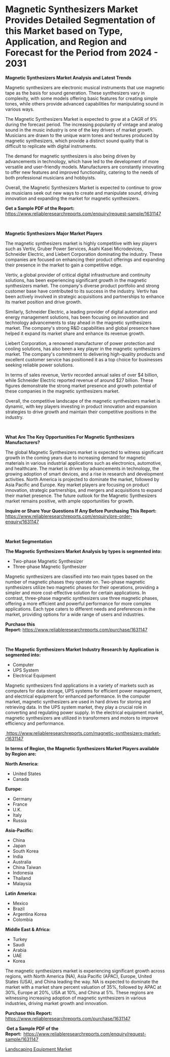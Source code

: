 <p><h1>Magnetic Synthesizers Market Provides Detailed Segmentation of this Market based on Type, Application, and Region and Forecast for the Period from 2024 - 2031</h1></p><p><strong>Magnetic Synthesizers Market Analysis and Latest Trends</strong></p>
<p><p>Magnetic synthesizers are electronic musical instruments that use magnetic tape as the basis for sound generation. These synthesizers vary in complexity, with some models offering basic features for creating simple tones, while others provide advanced capabilities for manipulating sound in various ways.</p><p>The Magnetic Synthesizers Market is expected to grow at a CAGR of 9% during the forecast period. The increasing popularity of vintage and analog sound in the music industry is one of the key drivers of market growth. Musicians are drawn to the unique warm tones and textures produced by magnetic synthesizers, which provide a distinct sound quality that is difficult to replicate with digital instruments.</p><p>The demand for magnetic synthesizers is also being driven by advancements in technology, which have led to the development of more versatile and user-friendly models. Manufacturers are constantly innovating to offer new features and improved functionality, catering to the needs of both professional musicians and hobbyists.</p><p>Overall, the Magnetic Synthesizers Market is expected to continue to grow as musicians seek out new ways to create and manipulate sound, driving innovation and expanding the market for magnetic synthesizers.</p></p>
<p><strong>Get a Sample PDF of the Report:&nbsp;</strong> <a href="https://www.reliableresearchreports.com/enquiry/request-sample/1631147">https://www.reliableresearchreports.com/enquiry/request-sample/1631147</a></p>
<p>&nbsp;</p>
<p><strong>Magnetic Synthesizers Major Market Players</strong></p>
<p><p>The magnetic synthesizers market is highly competitive with key players such as Vertiv, Gruber Power Services, Asahi Kasei Microdevices, Schneider Electric, and Liebert Corporation dominating the industry. These companies are focused on enhancing their product offerings and expanding their presence in the market to gain a competitive edge.</p><p>Vertiv, a global provider of critical digital infrastructure and continuity solutions, has been experiencing significant growth in the magnetic synthesizers market. The company's diverse product portfolio and strong customer base have contributed to its success in the industry. Vertiv has been actively involved in strategic acquisitions and partnerships to enhance its market position and drive growth.</p><p>Similarly, Schneider Electric, a leading provider of digital automation and energy management solutions, has been focusing on innovation and technology advancements to stay ahead in the magnetic synthesizers market. The company's strong R&D capabilities and global presence have helped it expand its market share and enhance its revenue growth.</p><p>Liebert Corporation, a renowned manufacturer of power protection and cooling solutions, has also been a key player in the magnetic synthesizers market. The company's commitment to delivering high-quality products and excellent customer service has positioned it as a top choice for businesses seeking reliable power solutions.</p><p>In terms of sales revenue, Vertiv recorded annual sales of over $4 billion, while Schneider Electric reported revenue of around $27 billion. These figures demonstrate the strong market presence and growth potential of these companies in the magnetic synthesizers market.</p><p>Overall, the competitive landscape of the magnetic synthesizers market is dynamic, with key players investing in product innovation and expansion strategies to drive growth and maintain their competitive positions in the industry.</p></p>
<p>&nbsp;</p>
<p><strong>What Are The Key Opportunities For Magnetic Synthesizers Manufacturers?</strong></p>
<p><p>The global Magnetic Synthesizers market is expected to witness significant growth in the coming years due to increasing demand for magnetic materials in various industrial applications such as electronics, automotive, and healthcare. The market is driven by advancements in technology, the growing adoption of smart devices, and a rise in research and development activities. North America is projected to dominate the market, followed by Asia Pacific and Europe. Key market players are focusing on product innovation, strategic partnerships, and mergers and acquisitions to expand their market presence. The future outlook for the Magnetic Synthesizers market remains positive, with ample opportunities for growth.</p></p>
<p><strong>Inquire or Share Your Questions If Any Before Purchasing This Report:</strong> <a href="https://www.reliableresearchreports.com/enquiry/pre-order-enquiry/1631147">https://www.reliableresearchreports.com/enquiry/pre-order-enquiry/1631147</a></p>
<p>&nbsp;</p>
<p><strong>Market Segmentation</strong></p>
<p><strong>The Magnetic Synthesizers Market Analysis by types is segmented into:</strong></p>
<p><ul><li>Two-phase Magnetic Synthesizer</li><li>Three-phase Magnetic Synthesizer</li></ul></p>
<p><p>Magnetic synthesizers are classified into two main types based on the number of magnetic phases they operate on. Two-phase magnetic synthesizers utilize two magnetic phases for their operations, providing a simpler and more cost-effective solution for certain applications. In contrast, three-phase magnetic synthesizers use three magnetic phases, offering a more efficient and powerful performance for more complex applications. Each type caters to different needs and preferences in the market, providing options for a wide range of users and industries.</p></p>
<p><strong>Purchase this Report:&nbsp;</strong><a href="https://www.reliableresearchreports.com/purchase/1631147">https://www.reliableresearchreports.com/purchase/1631147</a></p>
<p>&nbsp;</p>
<p><strong>The Magnetic Synthesizers Market Industry Research by Application is segmented into:</strong></p>
<p><ul><li>Computer</li><li>UPS System</li><li>Electrical Equipment</li></ul></p>
<p><p>Magnetic synthesizers find applications in a variety of markets such as computers for data storage, UPS systems for efficient power management, and electrical equipment for enhanced performance. In the computer market, magnetic synthesizers are used in hard drives for storing and retrieving data. In the UPS system market, they play a crucial role in converting and regulating power supply. In the electrical equipment market, magnetic synthesizers are utilized in transformers and motors to improve efficiency and performance.</p></p>
<p><a href="https://www.reliableresearchreports.com/magnetic-synthesizers-market-r1631147">&nbsp;https://www.reliableresearchreports.com/magnetic-synthesizers-market-r1631147</a></p>
<p><strong>In terms of Region, the Magnetic Synthesizers Market Players available by Region are:</strong></p>
<p>
    <p> <strong> North America: </strong>
        <ul>
            <li>United States</li>
            <li>Canada</li>
        </ul>
        </p> 
    <p> <strong> Europe: </strong>
        <ul>
            <li>Germany</li>
            <li>France</li>
            <li>U.K.</li>
            <li>Italy</li>
            <li>Russia</li>
        </ul>
        </p> 
    <p> <strong> Asia-Pacific: </strong>
        <ul>
            <li>China</li>
            <li>Japan</li>
            <li>South Korea</li>
            <li>India</li>
            <li>Australia</li>
            <li>China Taiwan</li>
            <li>Indonesia</li>
            <li>Thailand</li>
            <li>Malaysia</li>
        </ul>
        </p> 
    <p> <strong> Latin America: </strong>
        <ul>
            <li>Mexico</li>
            <li>Brazil</li>
            <li>Argentina Korea</li>
            <li>Colombia</li>
        </ul>
        </p> 
    <p> <strong> Middle East & Africa: </strong>
        <ul>
            <li>Turkey</li>
            <li>Saudi</li>
            <li>Arabia</li>
            <li>UAE</li>
            <li>Korea</li>
        </ul>
    </p>
    </p>
<p><p>The magnetic synthesizers market is experiencing significant growth across regions, with North America (NA), Asia Pacific (APAC), Europe, United States (USA), and China leading the way. NA is expected to dominate the market with a market share percent valuation of 35%, followed by APAC at 30%, Europe at 20%, USA at 10%, and China at 5%. These regions are witnessing increasing adoption of magnetic synthesizers in various industries, driving market growth and innovation.</p></p>
<p><strong>Purchase this Report: </strong><a href="https://www.reliableresearchreports.com/purchase/1631147">https://www.reliableresearchreports.com/purchase/1631147</a></p>
<p>&nbsp;<strong>Get a Sample PDF of the Report:&nbsp;&nbsp;</strong><a href="https://www.reliableresearchreports.com/enquiry/request-sample/1631147">https://www.reliableresearchreports.com/enquiry/request-sample/1631147</a></p>
<p><strong></strong></p>
<p><p><a href="https://github.com/suaretopek9/Market-Research-Report-List-2/blob/main/landscaping-equipment-market.md">Landscaping Equipment Market</a></p></p>